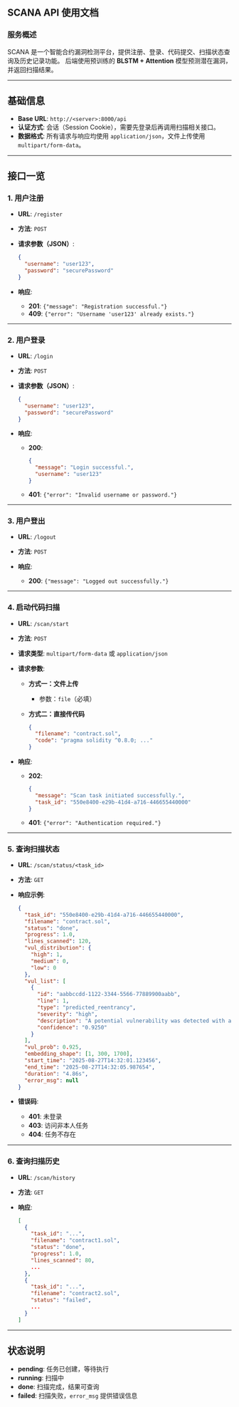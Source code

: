 ## **SCANA API 使用文档**

### **服务概述**

SCANA 是一个智能合约漏洞检测平台，提供注册、登录、代码提交、扫描状态查询及历史记录功能。
后端使用预训练的 **BLSTM + Attention** 模型预测潜在漏洞，并返回扫描结果。

---

## **基础信息**

* **Base URL**: `http://<server>:8000/api`
* **认证方式**: 会话（Session Cookie），需要先登录后再调用扫描相关接口。
* **数据格式**: 所有请求与响应均使用 `application/json`，文件上传使用 `multipart/form-data`。

---

## **接口一览**

### **1. 用户注册**

* **URL**: `/register`
* **方法**: `POST`
* **请求参数（JSON）**:

  ```json
  {
    "username": "user123",
    "password": "securePassword"
  }
  ```
* **响应**:

  * **201**: `{"message": "Registration successful."}`
  * **409**: `{"error": "Username 'user123' already exists."}`

---

### **2. 用户登录**

* **URL**: `/login`
* **方法**: `POST`
* **请求参数（JSON）**:

  ```json
  {
    "username": "user123",
    "password": "securePassword"
  }
  ```
* **响应**:

  * **200**:

    ```json
    {
      "message": "Login successful.",
      "username": "user123"
    }
    ```
  * **401**: `{"error": "Invalid username or password."}`

---

### **3. 用户登出**

* **URL**: `/logout`
* **方法**: `POST`
* **响应**:

  * **200**: `{"message": "Logged out successfully."}`

---

### **4. 启动代码扫描**

* **URL**: `/scan/start`
* **方法**: `POST`
* **请求类型**: `multipart/form-data` 或 `application/json`
* **请求参数**:

  * **方式一：文件上传**

    * 参数：`file`（必填）
  * **方式二：直接传代码**

    ```json
    {
      "filename": "contract.sol",
      "code": "pragma solidity ^0.8.0; ..."
    }
    ```
* **响应**:

  * **202**:

    ```json
    {
      "message": "Scan task initiated successfully.",
      "task_id": "550e8400-e29b-41d4-a716-446655440000"
    }
    ```
  * **401**: `{"error": "Authentication required."}`

---

### **5. 查询扫描状态**

* **URL**: `/scan/status/<task_id>`
* **方法**: `GET`
* **响应示例**:

  ```json
  {
    "task_id": "550e8400-e29b-41d4-a716-446655440000",
    "filename": "contract.sol",
    "status": "done",
    "progress": 1.0,
    "lines_scanned": 120,
    "vul_distribution": {
      "high": 1,
      "medium": 0,
      "low": 0
    },
    "vul_list": [
      {
        "id": "aabbccdd-1122-3344-5566-77889900aabb",
        "line": 1,
        "type": "predicted_reentrancy",
        "severity": "high",
        "description": "A potential vulnerability was detected with a confidence of 92.50%.",
        "confidence": "0.9250"
      }
    ],
    "vul_prob": 0.925,
    "embedding_shape": [1, 300, 1700],
    "start_time": "2025-08-27T14:32:01.123456",
    "end_time": "2025-08-27T14:32:05.987654",
    "duration": "4.86s",
    "error_msg": null
  }
  ```
* **错误码**:

  * **401**: 未登录
  * **403**: 访问非本人任务
  * **404**: 任务不存在

---

### **6. 查询扫描历史**

* **URL**: `/scan/history`
* **方法**: `GET`
* **响应**:

  ```json
  [
    {
      "task_id": "...",
      "filename": "contract1.sol",
      "status": "done",
      "progress": 1.0,
      "lines_scanned": 80,
      ...
    },
    {
      "task_id": "...",
      "filename": "contract2.sol",
      "status": "failed",
      ...
    }
  ]
  ```

---

## **状态说明**

* **pending**: 任务已创建，等待执行
* **running**: 扫描中
* **done**: 扫描完成，结果可查询
* **failed**: 扫描失败，`error_msg` 提供错误信息
